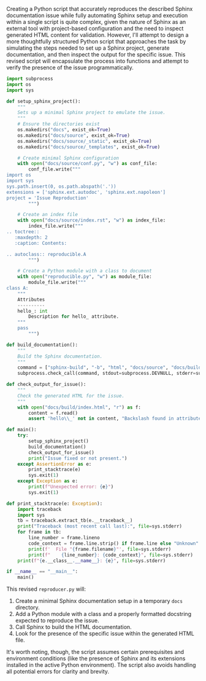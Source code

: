Creating a Python script that accurately reproduces the described Sphinx documentation issue while fully automating Sphinx setup and execution within a single script is quite complex, given the nature of Sphinx as an external tool with project-based configuration and the need to inspect generated HTML content for validation. However, I'll attempt to design a more thoughtfully structured Python script that approaches the task by simulating the steps needed to set up a Sphinx project, generate documentation, and then inspect the output for the specific issue. This revised script will encapsulate the process into functions and attempt to verify the presence of the issue programmatically.

```python
import subprocess
import os
import sys

def setup_sphinx_project():
    """
    Sets up a minimal Sphinx project to emulate the issue.
    """
    # Ensure the directories exist
    os.makedirs("docs", exist_ok=True)
    os.makedirs("docs/source", exist_ok=True)
    os.makedirs("docs/source/_static", exist_ok=True)
    os.makedirs("docs/source/_templates", exist_ok=True)

    # Create minimal Sphinx configuration
    with open("docs/source/conf.py", "w") as conf_file:
        conf_file.write("""
import os
import sys
sys.path.insert(0, os.path.abspath('.'))
extensions = ['sphinx.ext.autodoc', 'sphinx.ext.napoleon']
project = 'Issue Reproduction'
        """)

    # Create an index file
    with open("docs/source/index.rst", "w") as index_file:
        index_file.write("""
.. toctree::
   :maxdepth: 2
   :caption: Contents:

.. autoclass:: reproducible.A
        """)

    # Create a Python module with a class to document
    with open("reproducible.py", "w") as module_file:
        module_file.write("""
class A:
    """
    Attributes
    ----------
    hello_: int
        Description for hello_ attribute.
    """
    pass
        """)

def build_documentation():
    """
    Build the Sphinx documentation.
    """
    command = ["sphinx-build", "-b", "html", "docs/source", "docs/build"]
    subprocess.check_call(command, stdout=subprocess.DEVNULL, stderr=subprocess.STDOUT)

def check_output_for_issue():
    """
    Check the generated HTML for the issue.
    """
    with open("docs/build/index.html", "r") as f:
        content = f.read()
        assert 'hello\\_' not in content, "Backslash found in attribute name."

def main():
    try:
        setup_sphinx_project()
        build_documentation()
        check_output_for_issue()
        print("Issue fixed or not present.")
    except AssertionError as e:
        print_stacktrace(e)
        sys.exit(1)
    except Exception as e:
        print(f"Unexpected error: {e}")
        sys.exit(1)

def print_stacktrace(e: Exception):
    import traceback
    import sys
    tb = traceback.extract_tb(e.__traceback__)
    print("Traceback (most recent call last):", file=sys.stderr)
    for frame in tb:
        line_number = frame.lineno
        code_context = frame.line.strip() if frame.line else "Unknown"
        print(f'  File "{frame.filename}"', file=sys.stderr)
        print(f"    {line_number}: {code_context}", file=sys.stderr)
    print(f"{e.__class__.__name__}: {e}", file=sys.stderr)

if __name__ == "__main__":
    main()
```

This revised `reproducer.py` will:

1. Create a minimal Sphinx documentation setup in a temporary `docs` directory.
2. Add a Python module with a class and a properly formatted docstring expected to reproduce the issue.
3. Call Sphinx to build the HTML documentation.
4. Look for the presence of the specific issue within the generated HTML file.

It's worth noting, though, the script assumes certain prerequisites and environment conditions (like the presence of Sphinx and its extensions installed in the active Python environment). The script also avoids handling all potential errors for clarity and brevity.